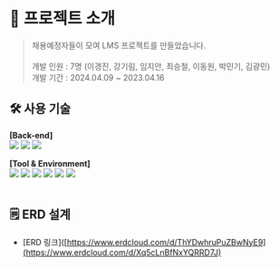# 📝 프로젝트 소개
> 
> 채용예정자들이 모여 LMS 프로젝트를 만들었습니다. <br/> <br/>
> 개발 인원 : 7명 (이경진, 강기림, 임지안, 최승철, 이동원, 박민기, 김광민) <br/>
> 개발 기간 : 2024.04.09 ~ 2023.04.16



## 🛠 사용 기술

<b>[Back-end]</b>
<br/>
<img src="https://img.shields.io/badge/OpenJDK 17-999999?style=for-the-badge&logo=OpenJDK&logoColor=white">
<img src="https://img.shields.io/badge/mysql 8.0-4479A1?style=for-the-badge&logo=mysql&logoColor=white">
<img src="https://img.shields.io/badge/spring 5.3-6DB33F?style=for-the-badge&logo=spring&logoColor=white">


<b>[Tool & Environment]</b>
<br/>
<img src="https://img.shields.io/badge/git-F05032?style=for-the-badge&logo=git&logoColor=white">
<img src="https://img.shields.io/badge/github-181717?style=for-the-badge&logo=github&logoColor=white">
<img src="https://img.shields.io/badge/gradle-02303A?style=for-the-badge&logo=gradle&logoColor=white">
<img src="https://img.shields.io/badge/linux-FCC624?style=for-the-badge&logo=linux&logoColor=black">
<img src="https://img.shields.io/badge/Docker-2496ED?style=for-the-badge&logo=Docker&logoColor=black">
<img src="https://img.shields.io/badge/postman-FF6C37?style=for-the-badge&logo=postman&logoColor=white">
<br/>
<br/>


## 🗒️ ERD 설계

- [ERD 링크]([https://www.erdcloud.com/d/ThYDwhruPuZBwNyE9](https://www.erdcloud.com/d/Xq5cLnBfNxYQRRD7J)


<br/>

